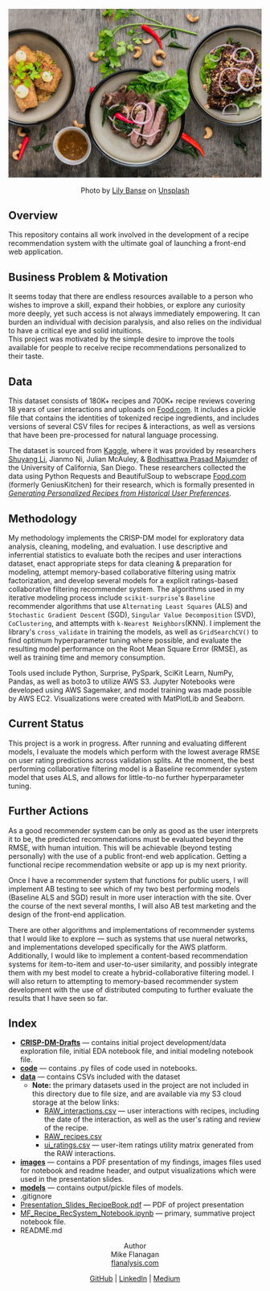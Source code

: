 ![image](https://github.com/mike-flanagan/recipe-book/blob/main/images/lily-banse--YHSwy6uqvk-unsplash.jpg)  
  
<div align="center";>Photo by <a href="https://unsplash.com/@lvnatikk?utm_source=unsplash&utm_medium=referral&utm_content=creditCopyText">Lily Banse</a> on <a href="https://unsplash.com/@lvnatikk?utm_source=unsplash&utm_medium=referral&utm_content=creditCopyText">Unsplash</a></div>  
  
## Overview  
This repository contains all work involved in the development of a recipe recommendation system with the ultimate goal of launching a front-end web application.  
  
## Business Problem & Motivation  
It seems today that there are endless resources available to a person who wishes to improve a skill, expand their hobbies, or explore any curiosity more deeply, yet such access is not always immediately empowering. It can burden an individual with decision paralysis, and also relies on the individual to have a critical eye and solid intuitions.  
This project was motivated by the simple desire to improve the tools available for people to receive recipe recommendations personalized to their taste.
  
## Data  
This dataset consists of 180K+ recipes and 700K+ recipe reviews covering 18 years of user interactions and uploads on [Food.com](https://www.food.com/). It includes a pickle file that contains the identities of tokenized recipe ingredients, and includes versions of several CSV files for recipes & interactions, as well as versions that have been pre-processed for natural language processing.  
  
The dataset is sourced from [Kaggle](https://www.kaggle.com/shuyangli94/food-com-recipes-and-user-interactions/), where it was provided by researchers [Shuyang Li](https://www.kaggle.com/shuyangli94), Jianmo Ni, Julian McAuley, & [Bodhisattwa Prasad Majumder](https://www.kaggle.com/bodhisattwamajumder) of the University of California, San Diego. These researchers collected the data using Python Requests and BeautifulSoup to webscrape [Food.com](https://www.food.com/) (formerly GeniusKitchen) for their research, which is formally presented in [*Generating Personalized Recipes from Historical User Preferences*](https://www.aclweb.org/anthology/D19-1613.pdf).  
  
## Methodology  
My methodology implements the CRISP-DM model for exploratory data analysis, cleaning, modeling, and evaluation. I use descriptive and inferrential statistics to evaluate both the recipes and user interactions dataset, enact appropriate steps for data cleaning & preparation for modeling, attempt memory-based collaborative filtering using matrix factorization, and develop several models for a explicit ratings-based collaborative filtering recommender system. The algorithms used in my iterative modeling process include `scikit-surprise`'s `Baseline` recommender algorithms that use `Alternating Least Squares` (ALS) and `Stochastic Gradient Descent` (SGD), `Singular Value Decomposition` (SVD), `CoClustering`, and attempts with `k-Nearest Neighbors`(KNN). I implement the library's `cross_validate` in training the models, as well as `GridSearchCV()` to find optimum hyperparameter tuning where possible, and evaluate the resulting model performance on the Root Mean Square Error (RMSE), as well as training time and memory consumption.  
  
Tools used include Python, Surprise, PySpark, SciKit Learn, NumPy, Pandas, as well as boto3 to utilize AWS S3. Jupyter Notebooks were developed using AWS Sagemaker, and model training was made possible by AWS EC2. Visualizations were created with MatPlotLib and Seaborn.  
  
## Current Status  
This project is a work in progress. After running and evaluating different models, I evaluate the models which perform with the lowest average RMSE on user rating predictions across validation splits. At the moment, the best performing collaborative filtering model is a Baseline recommender system model that uses ALS, and allows for little-to-no further hyperparameter tuning.  
  
## Further Actions  
As a good recommender system can be only as good as the user interprets it to be, the predicted recommendations must be evaluated beyond the RMSE, with human intuition. This will be achievable (beyond testing personally) with the use of a public front-end web application. Getting a functional recipe recommendation website or app up is my next priority.  
  
Once I have a recommender system that functions for public users, I will implement AB testing to see which of my two best performing models (Baseline ALS and SGD) result in more user interaction with the site. Over the course of the next several months, I will also AB test marketing and the design of the front-end application.  
  
There are other algorithms and implementations of recommender systems that I would like to explore — such as systems that use nueral networks, and implementations developed specifically for the AWS platform. Additionally, I would like to implement a content-based recommendation systems for item-to-item and user-to-user similarity, and possibly integrate them with my best model to create a hybrid-collaborative filtering model. I will also return to attempting to memory-based recommender system development with the use of distributed computing to further evaluate the results that I have seen so far.  
  
## Index
- [**CRISP-DM-Drafts**](https://github.com/mike-flanagan/recipe-book/tree/main/CRISP-DM-Drafts) — contains initial project development/data exploration file, initial EDA notebook file, and initial modeling notebook file.  
- [**code**](https://github.com/mike-flanagan/recipe-book/tree/main/code) — contains .py files of code used in notebooks.
- [**data**](https://github.com/mike-flanagan/recipe-book/tree/main/data) — contains CSVs included with the dataset 
  - **Note:** the primary datasets used in the project are not included in this directory due to file size, and are available via my S3 cloud storage at the below links:  
    - [RAW_interactions.csv](https://s3.console.aws.amazon.com/s3/object/sagemaker-studio-t1ems8mtnoj?region=us-east-2&prefix=RAW_interactions.csv) — user interactions with recipes, including the date of the interaction, as well as the user's rating and review of the recipe.  
    - [RAW_recipes.csv](https://s3.console.aws.amazon.com/s3/object/sagemaker-studio-t1ems8mtnoj?region=us-east-2&prefix=RAW_recipes.csv)  
    - [ui_ratings.csv](https://s3.console.aws.amazon.com/s3/object/sagemaker-studio-t1ems8mtnoj?region=us-east-2&prefix=ui_ratings.csv) — user-item ratings utility matrix generated from the RAW interactions.
- [**images**](https://github.com/mike-flanagan/recipe-book/tree/main/images) — contains a PDF presentation of my findings, images files used for notebook and readme header, and output visualizations which were used in the presentation slides.  
- [**models**](https://github.com/mike-flanagan/recipe-book/tree/main/models) — contains output/pickle files of models.  
- .gitignore
- [Presentation_Slides_RecipeBook.pdf](https://github.com/mike-flanagan/recipe-book/blob/main/Presentation_Slides_RecipeBook.pdf) — PDF of project presentation
- [MF_Recipe_RecSystem_Notebook.ipynb](https://github.com/mike-flanagan/recipe-book/blob/main/MF_Recipe_RecSystem_Notebook.ipynb) — primary, summative project notebook file.  
- README.md  
  
  
  
<div align="center";>Author  
  <div align="center";>Mike Flanagan  
    <div align="center";><a href="https://flanalysis.com/">flanalysis.com</a>  
  
[GitHub](https://github.com/mike-flanagan/) | [LinkedIn](https://www.linkedin.com/in/mike-flanagan-data/) | [Medium](https://mike-flanagan.medium.com/)
  
  
